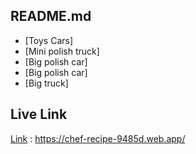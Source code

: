 

## README.md 

 - [Toys Cars]
 - [Mini polish truck]
 - [Big polish car]
 - [Big polish car]
 - [Big truck]


## Live Link

[Link](https://chef-recipe-9485d.web.app/) : https://chef-recipe-9485d.web.app/

